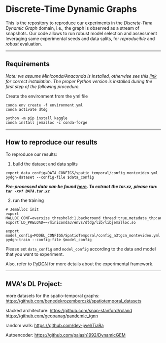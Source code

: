 # Discrete-Time Dynamic Graphs
This is the repository to reproduce our experiments in the *Discrete-Time Dynamic Graph* domain, i.e., the graph is observed as a stream of snapshots. Our code allows to run robust model selection and assessment leveraging same experimental seeds and data splits, for *reproducible* and *robust* evaluation.


---

## Requirements
_Note: we assume Miniconda/Anaconda is installed, otherwise see this [link](https://docs.conda.io/projects/conda/en/latest/user-guide/install/download.html) for correct installation. The proper Python version is installed during the first step of the following procedure._

Create the environment from the yml file
``` 
conda env create -f environment.yml
conda activate dtdg 

python -m pip install kaggle
conda install jemalloc -c conda-forge
```

---

## How to reproduce our results
To reproduce our results:

1) build the dataset and data splits
```
export data_config=DATA_CONFIGS/spatio_temporal/config_montevideo.yml
pydgn-dataset --config-file $data_config
```
***Pre-processed data can be found [here](https://www.dropbox.com/scl/fi/4dx1eqkmu5b3v899rypw8/DATA.tar.xz?rlkey=1hop1l09pmk3o37tygd2gdxqt&dl=0). To extract the tar.xz, please run: ```tar -xvf DATA.tar.xz```***

2) run the training
```
# Jemalloc init
export MALLOC_CONF=oversize_threshold:1,background_thread:true,metadata_thp:auto,dirty_decay_ms:9000000000,muzzy_decay_ms:9000000000
export LD_PRELOAD=~/miniconda3/envs/dtdg/lib/libjemalloc.so

export model_config=MODEL_CONFIGS/SpatioTemporal/config_a3tgcn_montevideo.yml
pydgn-train --config-file $model_config
```

Please set ``data_config`` and ``model_config`` according to the data and model that you want to experiment.

Also, refer to [PyDGN](https://github.com/diningphil/PyDGN) for more details about the experimental framework.

--------------------
MVA's DL Project:
--------------------

more datasets for the spatio-temporal graphs: https://github.com/benedekrozemberczki/spatiotemporal_datasets

stacked architecture:
https://github.com/snap-stanford/roland
https://github.com/geopanag/pandemic_tgnn

random walk:
https://github.com/dev-jwel/TiaRa

Autoencoder:
https://github.com/palash1992/DynamicGEM